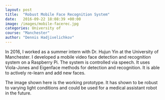 ```yaml
---
layout: post
title:  "Robust Mobile Face Recognition System"
date:   2016-09-22 18:08:39 +00:00
image: /images/mobile-facerec.jpg
categories: University of
course: "Manchester"
author: "Dennis Hadjivelichkov"
---
```

In 2016, I worked as a summer intern with Dr. Hujun Yin at the University of Manchester. I developed a mobile video face detection and recognition system on a Raspberry Pi. The system is controlled via speech. It uses Viola-Jones and Eigenface methods for detection and recognition. It is able to actively re-learn and add new faces.

The image shown here is the working prototype. It has shown to be robust to varying light conditions and could be used for a medical assistant robot in the future. 